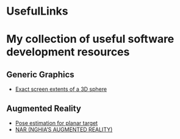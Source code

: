 # UsefulLinks
# My collection of useful software development resources

## Generic Graphics

- [Exact screen extents of a 3D sphere](https://gist.github.com/JarkkoPFC/1186bc8a861dae3c8339b0cda4e6cdb3)

## Augmented Reality

- [Pose estimation for planar target](http://nghiaho.com/?page_id=576)
- [NAR (NGHIA’S AUGMENTED REALITY)](http://nghiaho.com/?page_id=1273)
